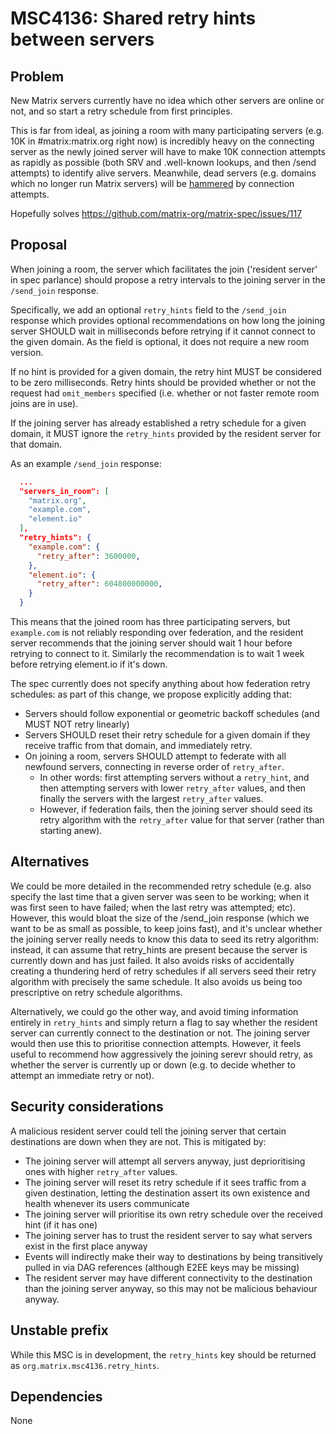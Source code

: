 # MSC4136: Shared retry hints between servers

## Problem

New Matrix servers currently have no idea which other servers are online or not, and so start a retry schedule from
first principles.

This is far from ideal, as joining a room with many participating servers (e.g. 10K in #matrix:matrix.org right now) is
incredibly heavy on the connecting server as the newly joined server will have to make 10K connection attempts as
rapidly as possible (both SRV and .well-known lookups, and then /send attempts) to identify alive servers.  Meanwhile,
dead servers (e.g. domains which no longer run Matrix servers) will be
[hammered](https://mastodon.matrix.org/@mnot@techpolicy.social/112319234007365786) by connection attempts.

Hopefully solves https://github.com/matrix-org/matrix-spec/issues/117

## Proposal

When joining a room, the server which facilitates the join ('resident server' in spec parlance) should propose a retry
intervals to the joining server in the `/send_join` response.

Specifically, we add an optional `retry_hints` field to the `/send_join` response which provides optional
recommendations on how long the joining server SHOULD wait in milliseconds before retrying if it cannot connect to the
given domain.  As the field is optional, it does not require a new room version.

If no hint is provided for a given domain, the retry hint MUST be considered to be zero milliseconds.  Retry hints
should be provided whether or not the request had `omit_members` specified (i.e. whether or not faster remote room
joins are in use).

If the joining server has already established a retry schedule for a given domain, it MUST ignore the `retry_hints`
provided by the resident server for that domain.

As an example `/send_join` response:

```json
  ...
  "servers_in_room": [
    "matrix.org",
    "example.com",
    "element.io"
  ],
  "retry_hints": {
    "example.com": {
      "retry_after": 3600000,
    },
    "element.io": {
      "retry_after": 604800000000,
    }
  }
```

This means that the joined room has three participating servers, but `example.com` is not reliably responding over
federation, and the resident server recommends that the joining server should wait 1 hour before retrying to connect to
it.  Similarly the recommendation is to wait 1 week before retrying element.io if it's down.

The spec currently does not specify anything about how federation retry schedules: as part of this change, we propose
explicitly adding that:

 * Servers should follow exponential or geometric backoff schedules (and MUST NOT retry linearly)
 * Servers SHOULD reset their retry schedule for a given domain if they receive traffic from that domain, and immediately retry.
 * On joining a room, servers SHOULD attempt to federate with all newfound servers, connecting in reverse order of `retry_after`.
     * In other words: first attempting servers without a `retry_hint`, and then attempting servers with lower
       `retry_after` values, and then finally the servers with the largest `retry_after` values.
     * However, if federation fails, then the joining server should seed its retry algorithm with the `retry_after`
       value for that server (rather than starting anew).

## Alternatives

We could be more detailed in the recommended retry schedule (e.g. also specify the last time that a given server was
seen to be working; when it was first seen to have failed; when the last retry was attempted; etc). However, this would
bloat the size of the /send_join response (which we want to be as small as possible, to keep joins fast), and it's
unclear whether the joining server really needs to know this data to seed its retry algorithm: instead, it can assume
that retry_hints are present because the server is currently down and has just failed.  It also avoids risks of
accidentally creating a thundering herd of retry schedules if all servers seed their retry algorithm with precisely the
same schedule.  It also avoids us being too prescriptive on retry schedule algorithms.

Alternatively, we could go the other way, and avoid timing information entirely in `retry_hints` and simply return a
flag to say whether the resident server can currently connect to the destination or not. The joining server would then
use this to prioritise connection attempts. However, it feels useful to recommend how aggressively the joining serevr
should retry, as whether the server is currently up or down (e.g. to decide whether to attempt an immediate retry or
not).

## Security considerations

A malicious resident server could tell the joining server that certain destinations are down when they are not.  This is
mitigated by:

 * The joining server will attempt all servers anyway, just deprioritising ones with higher `retry_after` values.
 * The joining server will reset its retry schedule if it sees traffic from a given destination, letting the destination
   assert its own existence and health whenever its users communicate
 * The joining server will prioritise its own retry schedule over the received hint (if it has one)
 * The joining server has to trust the resident server to say what servers exist in the first place anyway
 * Events will indirectly make their way to destinations by being transitively pulled in via DAG references
   (although E2EE keys may be missing)
 * The resident server may have different connectivity to the destination than the joining server anyway, so this may
   not be malicious behaviour anyway.

## Unstable prefix

While this MSC is in development, the `retry_hints` key should be returned as `org.matrix.msc4136.retry_hints`.

## Dependencies

None